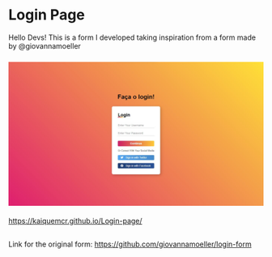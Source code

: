# Login Page

Hello Devs! This is a form I developed taking inspiration from a form made by @giovannamoeller

<h3 align="center">
        <img src="./assets/.github/screenshot.jpg" />
    </h3>

https://kaiquemcr.github.io/Login-page/

##

Link for the original form:
https://github.com/giovannamoeller/login-form
